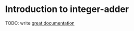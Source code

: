 # Introduction to integer-adder

TODO: write [great documentation](http://jacobian.org/writing/what-to-write/)

